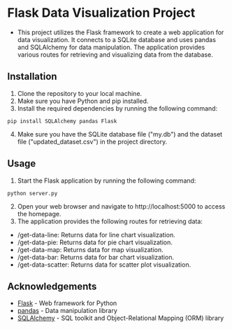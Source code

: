 # Flask Data Visualization Project
- This project utilizes the Flask framework to create a web application for data visualization. It connects to a SQLite database and uses pandas and SQLAlchemy for data manipulation. The application provides various routes for retrieving and visualizing data from the database.

## Installation
1. Clone the repository to your local machine.
2. Make sure you have Python and pip installed.
3. Install the required dependencies by running the following command:
```
pip install SQLAlchemy pandas Flask

```
4. Make sure you have the SQLite database file ("my.db") and the dataset file ("updated_dataset.csv") in the project directory.

## Usage
1. Start the Flask application by running the following command:
```
python server.py
```
2. Open your web browser and navigate to http://localhost:5000 to access the homepage.
3. The application provides the following routes for retrieving data:
- /get-data-line: Returns data for line chart visualization.
- /get-data-pie: Returns data for pie chart visualization.
- /get-data-map: Returns data for map visualization.
- /get-data-bar: Returns data for bar chart visualization.
- /get-data-scatter: Returns data for scatter plot visualization.

## Acknowledgements

- [Flask](https://flask.palletsprojects.com/) - Web framework for Python
- [pandas](https://pandas.pydata.org/) - Data manipulation library
- [SQLAlchemy](https://www.sqlalchemy.org/) - SQL toolkit and Object-Relational Mapping (ORM) library
